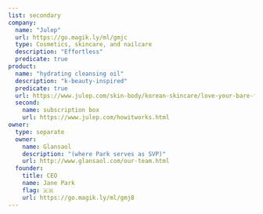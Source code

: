 ```yaml
---
list: secondary
company:
  name: "Julep"
  url: https://go.magik.ly/ml/gmjc
  type: Cosmetics, skincare, and nailcare
  description: "Effortless"
  predicate: true
product:
  name: "hydrating cleansing oil"
  description: "k-beauty-inspired"
  predicate: true
  url: https://www.julep.com/skin-body/korean-skincare/love-your-bare-face-hydrating-cleansing-oil.html
  second:
    name: subscription box
    url: https://www.julep.com/howitworks.html
owner:
  type: separate
  owner:
    name: Glansaol
    description: "(where Park serves as SVP)"
    url: http://www.glansaol.com/our-team.html
  founder:
    title: CEO
    name: Jane Park
    flag: 🇰🇷
    url: https://go.magik.ly/ml/gmj8
---
```

